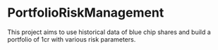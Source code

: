 # PortfolioRiskManagement
This project aims to use historical data of blue chip shares and build a portfolio of 1cr with various risk parameters.
